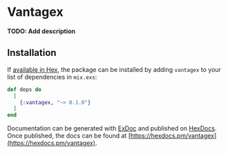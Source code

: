 # Vantagex

**TODO: Add description**

## Installation

If [available in Hex](https://hex.pm/docs/publish), the package can be installed
by adding `vantagex` to your list of dependencies in `mix.exs`:

```elixir
def deps do
  [
    {:vantagex, "~> 0.1.0"}
  ]
end
```

Documentation can be generated with [ExDoc](https://github.com/elixir-lang/ex_doc)
and published on [HexDocs](https://hexdocs.pm). Once published, the docs can
be found at [https://hexdocs.pm/vantagex](https://hexdocs.pm/vantagex).

